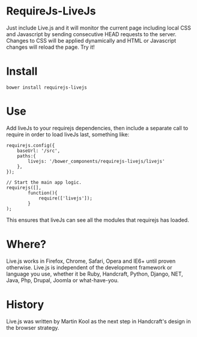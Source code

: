 # RequireJs-LiveJs

Just include Live.js and it will monitor the current page including local CSS and Javascript by sending consecutive HEAD requests to the server. Changes to CSS will be applied dynamically and HTML or Javascript changes will reload the page. Try it!

# Install 

    bower install requirejs-livejs

# Use

Add liveJs to your requirejs dependencies, then include a separate call to require in order to load liveJs last, something like:

    requirejs.config({
        baseUrl: '/src',
        paths:{
            livejs: '/bower_components/requirejs-livejs/livejs'
        },
    });
    
    // Start the main app logic.
    requirejs([],
            function(){
                require(['livejs']);
            }
    );

This ensures that liveJs can see all the modules that requirejs has loaded. 

# Where?

Live.js works in Firefox, Chrome, Safari, Opera and IE6+ until proven otherwise. Live.js is independent of the development framework or language you use, whether it be Ruby, Handcraft, Python, Django, NET, Java, Php, Drupal, Joomla or what-have-you.

# History

Live.js was written by Martin Kool as the next step in Handcraft's design in the browser strategy. 
